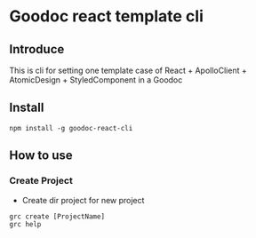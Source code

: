 # Goodoc react template cli

## Introduce
This is cli for setting one template case of React + ApolloClient + AtomicDesign + StyledComponent in a Goodoc

## Install
```
npm install -g goodoc-react-cli 
```

## How to use
### Create Project
* Create dir project for new project
```
grc create [ProjectName]
grc help
```